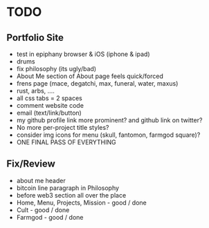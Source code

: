 # TODO

## Portfolio Site
- test in epiphany browser & iOS (iphone & ipad)
- drums
- fix philosophy (its ugly/bad)
- About Me section of About page feels quick/forced
- frens page (mace, degatchi, max, funeral, water, maxus)
- rust, arbs, ....
- all css tabs = 2 spaces
- comment website code
- email (text/link/button)
- my github profile link more prominent? and github link on twitter?
- No more per-project title styles?
- consider img icons for menu (skull, fantomon, farmgod square)?
- ONE FINAL PASS OF EVERYTHING


## Fix/Review
- about me header
- bitcoin line paragraph in Philosophy
- before web3 section all over the place
- Home, Menu, Projects, Mission - good / done
- Cult - good / done
- Farmgod - good / done

